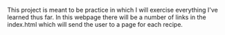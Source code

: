 This project is meant to be practice in which I will exercise everything I've learned thus far. In this webpage there will be a number of links in the index.html which will send the user to a page for each recipe.
